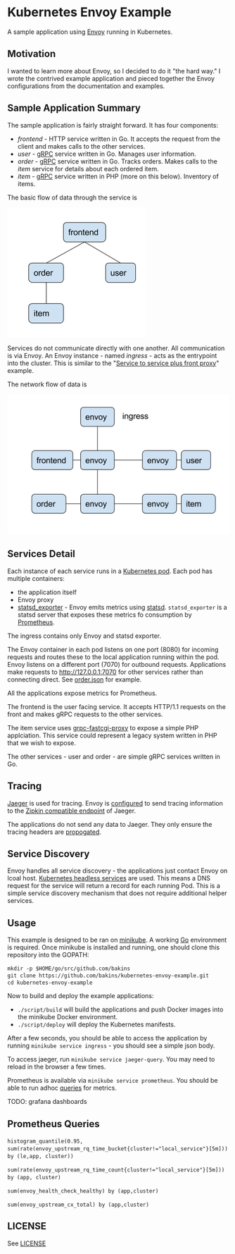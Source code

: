 # Kubernetes Envoy Example

A sample application using [Envoy](https://lyft.github.io/envoy/) running in Kubernetes.

## Motivation

I wanted to learn more about Envoy, so I decided to do it "the hard way." I wrote
the contrived example application and pieced together the Envoy configurations
from the documentation and examples.

## Sample Application Summary

The sample application is fairly straight forward.  It has four components:

* _frontend_ - HTTP service written in Go. It accepts the request from the client
and makes calls to the other services.
* _user_ - [gRPC](https://grpc.io/) service written in Go. Manages user information.
* _order_ - [gRPC](https://grpc.io/) service written in Go. Tracks orders. Makes calls
to the _item_ service for details about each ordered item.
* _item_ - [gRPC](https://grpc.io/) service written in PHP (more on this below).
Inventory of items.

The basic flow of data through the service is

![Logical Architecture](./logical.png)

Services do not communicate directly with one another. All communication is via
Envoy.  An Envoy instance - named _ingress_ - acts as the entrypoint into the cluster.
This is similar to the "[Service to service plus front proxy](https://lyft.github.io/envoy/docs/intro/deployment_types/front_proxy.html)" example.

The network flow of data is

![Service Communication](./communication.png)

## Services Detail

Each instance of each service runs in a [Kubernetes pod](https://kubernetes.io/docs/concepts/workloads/pods/pod/). Each pod has multiple
containers:

* the application itself
* Envoy proxy
* [statsd_exporter](https://github.com/prometheus/statsd_exporter) - Envoy emits metrics using [statsd](https://lyft.github.io/envoy/docs/intro/arch_overview/statistics.html?highlight=statsd). `statsd_exporter` is a statsd server that exposes these metrics
fo consumption by [Prometheus](https://prometheus.io/). 

The ingress contains only Envoy and statsd exporter.

The Envoy container in each pod listens on one port (8080)
for incoming requests and routes these to the local application running within the pod.
Envoy listens on a different port (7070) for outbound requests.  Applications make
requests to http://127.0.0.1:7070 for other services rather than connecting direct.
See [order.json](./deploy/envoy/order.json) for example.

All the applications expose metrics for Prometheus.

The frontend is the user facing service. It accepts HTTP/1.1 requests on the front and
makes gRPC requests to the other services.

The item service uses [grpc-fastcgi-proxy](https://github.com/bakins/grpc-fastcgi-proxy) to expose a simple PHP applciation.  This service could represent a legacy system
written in PHP that we wish to expose.

The other services - user and order - are simple gRPC services written in Go.

## Tracing

[Jaeger](https://github.com/uber/jaeger) is used for tracing. Envoy is [configured](https://lyft.github.io/envoy/docs/intro/arch_overview/tracing.html)
to send tracing information to the [Zipkin compatible endpoint](http://jaeger.readthedocs.io/en/latest/getting_started/#migrating-from-zipkin) of Jaeger.

The applications do not send any data to Jaeger. They only ensure the tracing headers
are [propogated](https://lyft.github.io/envoy/docs/install/sandboxes/zipkin_tracing.html).

## Service Discovery

Envoy handles all service discovery - the applications just contact Envoy on lcoal host.
[Kubernetes headless services](https://kubernetes.io/docs/concepts/services-networking/service/#headless-services) are used. This means a DNS request for the service will return a record for each running Pod.
This is a simple service discovery mechanism that does not require additional helper services.


## Usage

This example is designed to be ran on [minikube](https://github.com/kubernetes/minikube). 
A working [Go](https://golang.org/doc/install) environment is required.
Once minikube is installed and running, one should clone this repository into 
the GOPATH:

```shell
mkdir -p $HOME/go/src/github.com/bakins
git clone https://github.com/bakins/kubernetes-envoy-example.git
cd kubernetes-envoy-example
```

Now to build and deploy the example applications:

* `./script/build` will build the applications and push Docker images into
the minikube Docker environment.
* `./script/deploy` will deploy the Kubernetes manifests.

After a few seconds, you should be able to access the application by running
`minikube service ingress` - you should see a simple json body.

To access jaeger, run `minikube service jaeger-query`. You may need to reload in the
browser a few times.

Prometheus is available via `minikube service prometheus`.  You should be able to
run adhoc [queries](https://prometheus.io/docs/querying/basics/) for metrics.

TODO: grafana dashboards

## Prometheus Queries

`histogram_quantile(0.95, sum(rate(envoy_upstream_rq_time_bucket{cluster!="local_service"}[5m])) by (le,app, cluster))`

`sum(rate(envoy_upstream_rq_time_count{cluster!="local_service"}[5m])) by (app, cluster)`

`sum(envoy_health_check_healthy) by (app,cluster)`

`sum(envoy_upstream_cx_total) by (app,cluster)`

## LICENSE

See [LICENSE](./LICENSE)